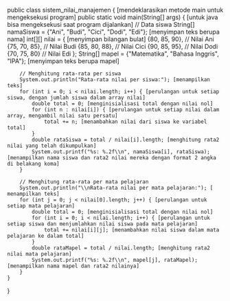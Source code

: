 public class sistem_nilai_manajemen { [mendeklarasikan metode main untuk mengeksekusi program]
    public static void main(String[] args) { [untuk java bisa mengeksekusi saat program dijalankan]
        // Data siswa
        String[] namaSiswa = {"Ani", "Budi", "Cici", "Dodi", "Edi"}; [menyimpan teks berupa nama]
        int[][] nilai = { [menyimpan bilangan bulat]
            {80, 85, 90}, // Nilai Ani
            {75, 70, 85}, // Nilai Budi
            {85, 80, 88}, // Nilai Cici
            {90, 85, 95}, // Nilai Dodi
            {70, 75, 80}  // Nilai Edi
        };
        String[] mapel = {"Matematika", "Bahasa Inggris", "IPA"}; [menyimpan teks berupa mapel]

        // Menghitung rata-rata per siswa
        System.out.println("Rata-rata nilai per siswa:"); [menampilkan teks]
        for (int i = 0; i < nilai.length; i++) { [perulangan untuk setiap siswa, dengan jumlah siswa dalam array nilai]
            double total = 0; [menginisialisasi total dengan nilai nol]
            for (int n : nilai[i]) { [perulangan untuk setiap nilai dalam array, mengambil nilai satu persatu]
                total += n; [menambahkan nilai dari siswa ke variabel total]
            }
            double rataSiswa = total / nilai[i].length; [menghitung rata2 nilai yang telah dikumpulkan]
            System.out.printf("%s: %.2f\\n", namaSiswa[i], rataSiswa); [menampilkan nama siswa dan rata2 nilai mereka dengan format 2 angka di belakang koma]
        }

        // Menghitung rata-rata per mata pelajaran
        System.out.println("\\nRata-rata nilai per mata pelajaran:"); [ menampilkan teks]
        for (int j = 0; j < nilai[0].length; j++) { [perulangan untuk setiap mata pelajaran]
            double total = 0; [menginisialisasi total dengan nilai nol]
            for (int i = 0; i < nilai.length; i++) { [perulangan untuk setiap siswa dan menjumlahkan nilai siswa pada mata pelajaran]
                total += nilai[i][j]; [menambahkan nilai siswa dalam mata pelajaran ke dalam total]
            }
            double rataMapel = total / nilai.length; [menghitung rata2 nilai mata pelajaran]
            System.out.printf("%s: %.2f\\n", mapel[j], rataMapel); [menampilkan nama mapel dan rata2 nilainya]
        }
    }
}
